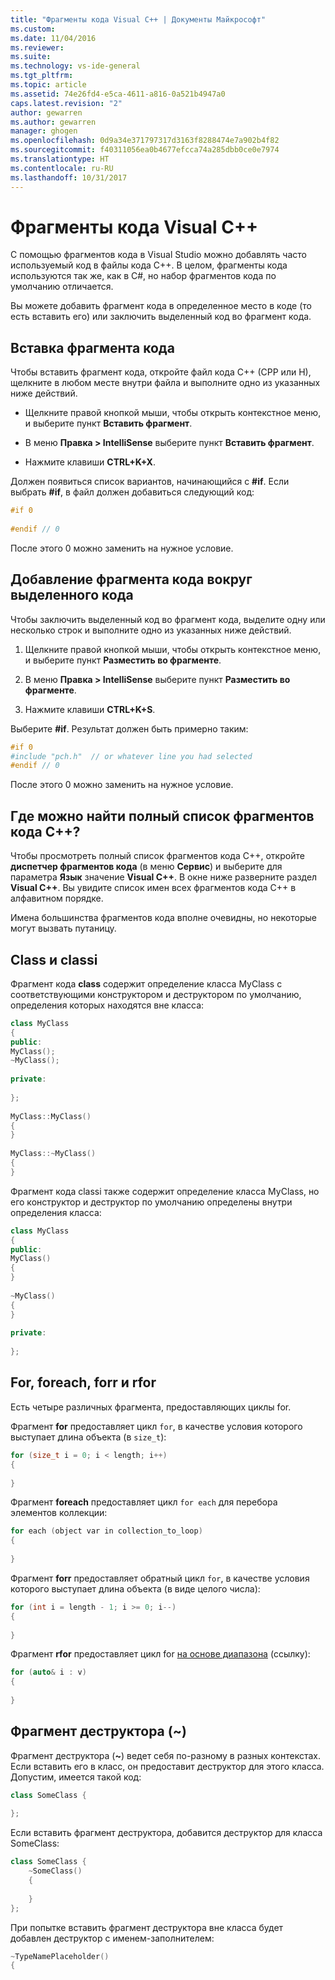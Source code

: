 ```yaml
---
title: "Фрагменты кода Visual C++ | Документы Майкрософт"
ms.custom: 
ms.date: 11/04/2016
ms.reviewer: 
ms.suite: 
ms.technology: vs-ide-general
ms.tgt_pltfrm: 
ms.topic: article
ms.assetid: 74e26fd4-e5ca-4611-a816-0a521b4947a0
caps.latest.revision: "2"
author: gewarren
ms.author: gewarren
manager: ghogen
ms.openlocfilehash: 0d9a34e371797317d3163f8288474e7a902b4f82
ms.sourcegitcommit: f40311056ea0b4677efcca74a285dbb0ce0e7974
ms.translationtype: HT
ms.contentlocale: ru-RU
ms.lasthandoff: 10/31/2017
---
```

# <a name="visual-c-code-snippets"></a>Фрагменты кода Visual C++
С помощью фрагментов кода в Visual Studio можно добавлять часто используемый код в файлы кода C++. В целом, фрагменты кода используются так же, как в C#, но набор фрагментов кода по умолчанию отличается.  
  
 Вы можете добавить фрагмент кода в определенное место в коде (то есть вставить его) или заключить выделенный код во фрагмент кода.  
  
## <a name="inserting-a-code-snippet"></a>Вставка фрагмента кода  
 Чтобы вставить фрагмент кода, откройте файл кода C++ (CPP или H), щелкните в любом месте внутри файла и выполните одно из указанных ниже действий.  
  
-   Щелкните правой кнопкой мыши, чтобы открыть контекстное меню, и выберите пункт **Вставить фрагмент**.  
  
-   В меню **Правка > IntelliSense** выберите пункт **Вставить фрагмент**.  
  
-   Нажмите клавиши **CTRL+K+X**.  
  
 Должен появиться список вариантов, начинающийся с **#if**. Если выбрать **#if**, в файл должен добавиться следующий код:  
  
```cpp  
#if 0  
  
#endif // 0  
```  
  
 После этого 0 можно заменить на нужное условие.  
  
## <a name="using-a-code-snippet-to-surround-selected-code"></a>Добавление фрагмента кода вокруг выделенного кода  
 Чтобы заключить выделенный код во фрагмент кода, выделите одну или несколько строк и выполните одно из указанных ниже действий.  
  
1.  Щелкните правой кнопкой мыши, чтобы открыть контекстное меню, и выберите пункт **Разместить во фрагменте**.  
  
2.  В меню **Правка > IntelliSense** выберите пункт **Разместить во фрагменте**.  
  
3.  Нажмите клавиши **CTRL+K+S**.  
  
 Выберите **#if**. Результат должен быть примерно таким:  
  
```cpp  
#if 0  
#include "pch.h"  // or whatever line you had selected  
#endif // 0  
```  
  
 После этого 0 можно заменить на нужное условие.  
  
## <a name="where-can-i-find-a-complete-list-of-the-c-code-snippets"></a>Где можно найти полный список фрагментов кода C++?  
 Чтобы просмотреть полный список фрагментов кода C++, откройте **диспетчер фрагментов кода** (в меню **Сервис**) и выберите для параметра **Язык** значение **Visual C++**. В окне ниже разверните раздел **Visual C++**. Вы увидите список имен всех фрагментов кода C++ в алфавитном порядке.  
  
 Имена большинства фрагментов кода вполне очевидны, но некоторые могут вызвать путаницу.  
  
## <a name="class-vs-classi"></a>Class и classi  
 Фрагмент кода **class** содержит определение класса MyClass с соответствующими конструктором и деструктором по умолчанию, определения которых находятся вне класса:  
  
```cpp  
class MyClass  
{  
public:  
MyClass();  
~MyClass();  
  
private:  
  
};  
  
MyClass::MyClass()  
{  
}  
  
MyClass::~MyClass()  
{  
}  
```  
  
 Фрагмент кода classi также содержит определение класса MyClass, но его конструктор и деструктор по умолчанию определены внутри определения класса:  
  
```cpp  
class MyClass  
{  
public:  
MyClass()  
{  
}  
  
~MyClass()  
{  
}  
  
private:  
  
};  
```  
  
## <a name="for-vs-foreach-vs-forr-vs-rfor"></a>For, foreach, forr и rfor  
 Есть четыре различных фрагмента, предоставляющих циклы for.  
  
 Фрагмент **for** предоставляет цикл `for`, в качестве условия которого выступает длина объекта (в `size_t`):  
  
```cpp  
for (size_t i = 0; i < length; i++)  
{  
  
}  
```  
  
 Фрагмент **foreach** предоставляет цикл `for each` для перебора элементов коллекции:  
  
```cpp  
for each (object var in collection_to_loop)  
{  
  
}  
```  
  
 Фрагмент **forr** предоставляет обратный цикл `for`, в качестве условия которого выступает длина объекта (в виде целого числа):  
  
```cpp  
for (int i = length - 1; i >= 0; i--)  
{  
  
}  
```  
  
 Фрагмент **rfor** предоставляет цикл for [на основе диапазона](/cpp/cpp/range-based-for-statement-cpp) (ссылку):  
  
```cpp  
for (auto& i : v)  
{  
  
}  
```  
  
## <a name="the-destructor-snippet-"></a>Фрагмент деструктора (~)  
 Фрагмент деструктора (**~**) ведет себя по-разному в разных контекстах. Если вставить его в класс, он предоставит деструктор для этого класса. Допустим, имеется такой код:  
  
```cpp  
class SomeClass {  
  
};  
```  
  
 Если вставить фрагмент деструктора, добавится деструктор для класса SomeClass:  
  
```cpp  
class SomeClass {  
    ~SomeClass()  
    {  
  
    }  
};  
```  
  
 При попытке вставить фрагмент деструктора вне класса будет добавлен деструктор с именем-заполнителем:  
  
```cpp  
~TypeNamePlaceholder()  
{  
  
```